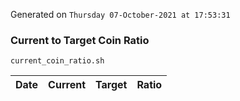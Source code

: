 Generated on `Thursday 07-October-2021 at 17:53:31`

### Current to Target Coin Ratio
`current_coin_ratio.sh`

Date|Current|Target|Ratio
---|---|---|---
